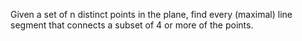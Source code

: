 Given a set of n distinct points in the plane, find every (maximal) line segment that connects a subset of 4 or more of the points.
